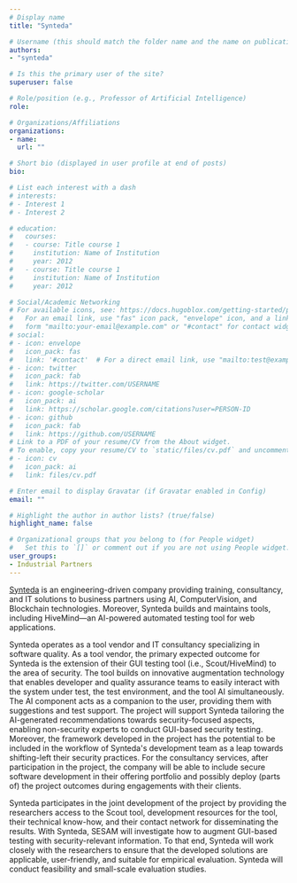 ```yaml
---
# Display name
title: "Synteda"

# Username (this should match the folder name and the name on publications)
authors:
- "synteda"

# Is this the primary user of the site?
superuser: false

# Role/position (e.g., Professor of Artificial Intelligence)
role:

# Organizations/Affiliations
organizations:
- name: 
  url: ""

# Short bio (displayed in user profile at end of posts)
bio: 

# List each interest with a dash
# interests:
# - Interest 1
# - Interest 2

# education:
#   courses:
#   - course: Title course 1
#     institution: Name of Institution
#     year: 2012
#   - course: Title course 1
#     institution: Name of Institution
#     year: 2012

# Social/Academic Networking
# For available icons, see: https://docs.hugoblox.com/getting-started/page-builder/#icons
#   For an email link, use "fas" icon pack, "envelope" icon, and a link in the
#   form "mailto:your-email@example.com" or "#contact" for contact widget.
# social:
# - icon: envelope
#   icon_pack: fas
#   link: '#contact'  # For a direct email link, use "mailto:test@example.org".
# - icon: twitter
#   icon_pack: fab
#   link: https://twitter.com/USERNAME
# - icon: google-scholar
#   icon_pack: ai
#   link: https://scholar.google.com/citations?user=PERSON-ID
# - icon: github
#   icon_pack: fab
#   link: https://github.com/USERNAME
# Link to a PDF of your resume/CV from the About widget.
# To enable, copy your resume/CV to `static/files/cv.pdf` and uncomment the lines below.
# - icon: cv
#   icon_pack: ai
#   link: files/cv.pdf

# Enter email to display Gravatar (if Gravatar enabled in Config)
email: ""

# Highlight the author in author lists? (true/false)
highlight_name: false

# Organizational groups that you belong to (for People widget)
#   Set this to `[]` or comment out if you are not using People widget.
user_groups:
- Industrial Partners
---
```


[Synteda](http://synteda.com) is an engineering-driven company providing training, consultancy, and IT solutions to business partners using AI, ComputerVision, and Blockchain technologies. Moreover, Synteda builds and maintains tools, including HiveMind—an AI-powered automated testing tool for web applications.

Synteda operates as a tool vendor and IT consultancy specializing in software quality. As a tool vendor, the primary expected outcome for Synteda is the extension of their GUI testing tool (i.e., Scout/HiveMind) to the area of security. The tool builds on innovative augmentation technology that enables developer and quality assurance teams to easily interact with the system under test, the test environment, and the tool AI simultaneously. The AI component acts as a companion to the user, providing them with suggestions and test support. The project will support Synteda tailoring the AI-generated recommendations towards security-focused aspects, enabling non-security experts to conduct GUI-based security testing. Moreover, the framework developed in the project has the potential to be included in the workflow of Synteda's development team as a leap towards shifting-left their security practices. For the consultancy services, after participation in the project, the company will be able to include secure software development in their offering portfolio and possibly deploy (parts of) the project outcomes during engagements with their clients. 

Synteda participates in the joint development of the project by providing the researchers access to the Scout tool, development resources for the tool, their technical know-how, and their contact network for disseminating the results. With Synteda, SESAM will investigate how to augment GUI-based testing with security-relevant information. To that end, Synteda will work closely with the researchers to ensure that the developed solutions are applicable, user-friendly, and suitable for empirical evaluation. Synteda will conduct feasibility and small-scale evaluation studies. 
